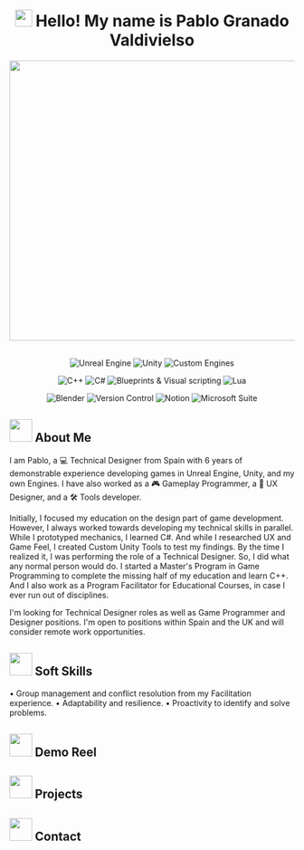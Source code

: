 # <div align="center"><img src="https://media.giphy.com/media/v1.Y2lkPTc5MGI3NjExOTVpM2lrdjB4cmIxdnc4cXJ5cWhwdHphNm5qcXVvbm4wYjU3MW1jdyZlcD12MV9naWZzX3NlYXJjaCZjdD1n/tFSqMSMnzPRTAdvKyr/giphy.gif" width="30"> Hello! My name is Pablo Granado Valdivielso</div>

<div align="center">
  <a href="https://pgv200080.wixsite.com/pablogvportfolio">
    <img width="1584" height="495" alt="PortfolioThumbnail_3" src="https://github.com/user-attachments/assets/0f614055-c816-4f76-adf2-9735afd525a7" />
  </a>
<br></br>
  <p align="center">
    <img alt="Unreal Engine" src="https://img.shields.io/badge/Unreal_Engine-111111?style=for-the-badge&logo=UnrealEngine&labelColor=000000&color=424874">
    <img alt="Unity" src="https://img.shields.io/badge/Unity-111111?style=for-the-badge&logo=Unity&labelColor=000000&color=A6B1E1">
    <img alt="Custom Engines" src="https://img.shields.io/badge/Custom_Engines-111111?style=for-the-badge&logo=C%2B%2B&labelColor=000000&color=DCD6F7">
  </p>
  <p align="center">
    <img alt="C++" src="https://img.shields.io/badge/C%2B%2B-111111?style=for-the-badge&logo=C%2B%2B&labelColor=000000&color=FF9A00">
    <img alt="C#" src="https://img.shields.io/badge/C%23-111111?style=for-the-badge&logo=C&labelColor=000000&color=E9A319">
    <img alt="Blueprints & Visual scripting" src="https://img.shields.io/badge/Blueprints_%26_Visual_Scripting-111111?style=for-the-badge&logo=UnrealEngine&labelColor=000000&color=FAD691">
    <img alt="Lua" src="https://img.shields.io/badge/Lua-111111?style=for-the-badge&logo=Lua&labelColor=000000&color=FAD59A">
  </p>
  <p align="center">
    <img alt="Blender" src="https://img.shields.io/badge/Blender-111111?style=for-the-badge&logo=Blender&logoColor=ffffff&labelColor=000000&color=FF8383">
    <img alt="Version Control" src="https://img.shields.io/badge/Version_Control-111111?style=for-the-badge&logo=Git&logoColor=ffffff&labelColor=000000&color=FF9292">
    <img alt="Notion" src="https://img.shields.io/badge/Notion-111111?style=for-the-badge&logo=Notion&logoColor=ffffff&labelColor=000000&color=FFB4B4">
    <img alt="Microsoft Suite" src="https://img.shields.io/badge/Microsoft_Suite-111111?style=for-the-badge&logo=GoogleDocs&logoColor=ffffff&labelColor=000000&color=E5BEB5">
  </p>
</div>

## <img src="https://media.giphy.com/media/v1.Y2lkPWVjZjA1ZTQ3aWlnOTMwdmg2ODJvcTR2YnZ3NHF5Z3NqbzZvZGZkZ2wwZDVpM2g0biZlcD12MV9zdGlja2Vyc19zZWFyY2gmY3Q9cw/6n6N2o22gKVeDQDGy8/giphy.gif" width="40"> About Me
I am Pablo, a 💻 Technical Designer from Spain with 6 years of demonstrable experience developing games in Unreal Engine, Unity, and my own Engines. I have also worked as a 🎮 Gameplay Programmer, a 📝 UX Designer, and a 🛠️ Tools developer.

Initially, I focused my education on the design part of game development. However, I always worked towards developing my technical skills in parallel. While I prototyped mechanics, I learned C#. And while I researched UX and Game Feel, I created Custom Unity Tools to test my findings. By the time I realized it, I was performing the role of a Technical Designer. So, I did what any normal person would do. I started a Master's Program in Game Programming to complete the missing half of my education and learn C++. And I also work as a Program Facilitator for Educational Courses, in case I ever run out of disciplines.

I'm looking for Technical Designer roles as well as Game Programmer and Designer positions. I'm open to positions within Spain and the UK and will consider remote work opportunities.

## <img src="https://media.giphy.com/media/v1.Y2lkPTc5MGI3NjExbmd4ZWUxOGJqb3B2ZXprNHJlcnVyb3I2NjF0Njh0dnR4bm1mY2JnbyZlcD12MV9zdGlja2Vyc19zZWFyY2gmY3Q9cw/KatbDTzjifxxAAhM8T/giphy.gif" width="40"> Soft Skills
• Group management and conflict resolution from my Facilitation experience.
• Adaptability and resilience.
• Proactivity to identify and solve problems.

## <img src="https://media.giphy.com/media/v1.Y2lkPTc5MGI3NjExazAzcWhtdjF5bmZoOWxxMGNvMzQ4Y24ydDNwNmN3YTBvejFleWxhayZlcD12MV9zdGlja2Vyc19zZWFyY2gmY3Q9cw/l0HlPruAeiEvswow0/giphy.gif" width="40"> Demo Reel

## <img src="https://media.giphy.com/media/v1.Y2lkPTc5MGI3NjExNWlxcnZ6dGpqMjdxbG1sOTFwajJ3a3oybHZxdG9pODh5YzF0bzBpNCZlcD12MV9zdGlja2Vyc19zZWFyY2gmY3Q9cw/NS0bXSSo8nIFbDDSb5/giphy.gif" width="40"> Projects

## <img src="https://media.giphy.com/media/v1.Y2lkPWVjZjA1ZTQ3ZWRocnJtYWF2bnUzdWtsZ3dmeHlmZzJudzBtc3o0c2QwMWY1enUxaSZlcD12MV9zdGlja2Vyc19zZWFyY2gmY3Q9cw/iPRtIf0OlGlSnNfV7W/giphy.gif" width="40"> Contact
<div align="center">
  
</div>
